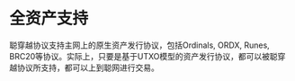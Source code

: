 全资产支持
====

聪穿越协议支持主网上的原生资产发行协议，包括Ordinals, ORDX, Runes, BRC20等协议。实际上，只要是基于UTXO模型的资产发行协议，都可以被聪穿越协议所支持，都可以上到聪网进行交易。